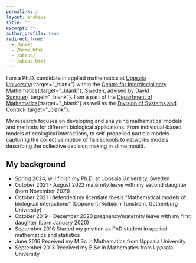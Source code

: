 ```yaml
---
permalink: /
layout: archive
title: ""
excerpt: ""
author_profile: true
redirect_from: 
  - /home/
  - /home.html
  - /about/
  - /about.html
---
```


I am a Ph.D. candidate in applied mathematics at [Uppsala University](https://www.uu.se/en){:target="_blank"} within the [Centre for Interdisciplinary Mathematics](https://www.math.uu.se/research/cim/){:target="_blank"}, Sweden, advised by
[David Sumpter](https://www.katalog.uu.se/profile/?id=N7-525){:target="_blank"}. I am a part of the [Department of Mathematics](https://www.math.uu.se/?languageId=1){:target="_blank"} as well as the [Division of Systems and Control](https://www.it.uu.se/about_us/divisions/systems_and_control){:target="_blank"}.

My research focuses on developing and analysing mathematical models and methods for different biological applications. From individual-based models of ecological interactions, to self-propelled particle models capturing the collective motion of fish schools to networks models describing the collective decision making in slime mould.


## My background
- Spring 2024, will finish my Ph.D. at Uppsala University, Sweden
- October 2021 - August 2022 maternity leave with my second daughter (born November 2021)
- October 2021 I defended my licentiate thesis ”Mathematical models of biological interactions” (Opponent: Kolbjörn Tunström, Gothenburg University)
- October 2019 - December 2020 pregnancy/maternity leave with my first daughter (born January 2020)
- September 2016 Started my position as PhD student in applied mathematics and statistics
- June 2016 Received my M.Sc in Mathematics from Uppsala University
- September 2013 Received my B.Sc in Mathematics from Uppsala University

